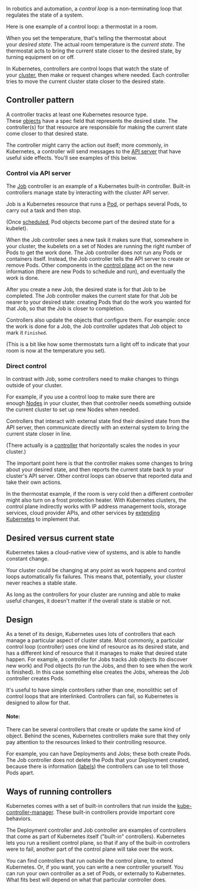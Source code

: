In robotics and automation, a _control loop_ is a non-terminating loop that regulates the state of a system.

Here is one example of a control loop: a thermostat in a room.

When you set the temperature, that's telling the thermostat about your _desired state_. The actual room temperature is the _current state_. The thermostat acts to bring the current state closer to the desired state, by turning equipment on or off.

In Kubernetes, controllers are control loops that watch the state of your [cluster](https://kubernetes.io/docs/reference/glossary/?all=true#term-cluster), then make or request changes where needed. Each controller tries to move the current cluster state closer to the desired state.

## Controller pattern[](https://kubernetes.io/docs/concepts/architecture/controller/#controller-pattern)

A controller tracks at least one Kubernetes resource type. These [objects](https://kubernetes.io/docs/concepts/overview/working-with-objects/#kubernetes-objects) have a spec field that represents the desired state. The controller(s) for that resource are responsible for making the current state come closer to that desired state.

The controller might carry the action out itself; more commonly, in Kubernetes, a controller will send messages to the [API server](https://kubernetes.io/docs/concepts/architecture/#kube-apiserver) that have useful side effects. You'll see examples of this below.

### Control via API server[](https://kubernetes.io/docs/concepts/architecture/controller/#control-via-api-server)

The [Job](https://kubernetes.io/docs/concepts/workloads/controllers/job/) controller is an example of a Kubernetes built-in controller. Built-in controllers manage state by interacting with the cluster API server.

Job is a Kubernetes resource that runs a [Pod](https://kubernetes.io/docs/concepts/workloads/pods/), or perhaps several Pods, to carry out a task and then stop.

(Once [scheduled](https://kubernetes.io/docs/concepts/scheduling-eviction/), Pod objects become part of the desired state for a kubelet).

When the Job controller sees a new task it makes sure that, somewhere in your cluster, the kubelets on a set of Nodes are running the right number of Pods to get the work done. The Job controller does not run any Pods or containers itself. Instead, the Job controller tells the API server to create or remove Pods. Other components in the [control plane](https://kubernetes.io/docs/reference/glossary/?all=true#term-control-plane) act on the new information (there are new Pods to schedule and run), and eventually the work is done.

After you create a new Job, the desired state is for that Job to be completed. The Job controller makes the current state for that Job be nearer to your desired state: creating Pods that do the work you wanted for that Job, so that the Job is closer to completion.

Controllers also update the objects that configure them. For example: once the work is done for a Job, the Job controller updates that Job object to mark it `Finished`.

(This is a bit like how some thermostats turn a light off to indicate that your room is now at the temperature you set).

### Direct control[](https://kubernetes.io/docs/concepts/architecture/controller/#direct-control)

In contrast with Job, some controllers need to make changes to things outside of your cluster.

For example, if you use a control loop to make sure there are enough [Nodes](https://kubernetes.io/docs/concepts/architecture/nodes/) in your cluster, then that controller needs something outside the current cluster to set up new Nodes when needed.

Controllers that interact with external state find their desired state from the API server, then communicate directly with an external system to bring the current state closer in line.

(There actually is a [controller](https://github.com/kubernetes/autoscaler/) that horizontally scales the nodes in your cluster.)

The important point here is that the controller makes some changes to bring about your desired state, and then reports the current state back to your cluster's API server. Other control loops can observe that reported data and take their own actions.

In the thermostat example, if the room is very cold then a different controller might also turn on a frost protection heater. With Kubernetes clusters, the control plane indirectly works with IP address management tools, storage services, cloud provider APIs, and other services by [extending Kubernetes](https://kubernetes.io/docs/concepts/extend-kubernetes/) to implement that.

## Desired versus current state[](https://kubernetes.io/docs/concepts/architecture/controller/#desired-vs-current)

Kubernetes takes a cloud-native view of systems, and is able to handle constant change.

Your cluster could be changing at any point as work happens and control loops automatically fix failures. This means that, potentially, your cluster never reaches a stable state.

As long as the controllers for your cluster are running and able to make useful changes, it doesn't matter if the overall state is stable or not.

## Design[](https://kubernetes.io/docs/concepts/architecture/controller/#design)

As a tenet of its design, Kubernetes uses lots of controllers that each manage a particular aspect of cluster state. Most commonly, a particular control loop (controller) uses one kind of resource as its desired state, and has a different kind of resource that it manages to make that desired state happen. For example, a controller for Jobs tracks Job objects (to discover new work) and Pod objects (to run the Jobs, and then to see when the work is finished). In this case something else creates the Jobs, whereas the Job controller creates Pods.

It's useful to have simple controllers rather than one, monolithic set of control loops that are interlinked. Controllers can fail, so Kubernetes is designed to allow for that.

#### Note:

There can be several controllers that create or update the same kind of object. Behind the scenes, Kubernetes controllers make sure that they only pay attention to the resources linked to their controlling resource.

For example, you can have Deployments and Jobs; these both create Pods. The Job controller does not delete the Pods that your Deployment created, because there is information ([labels](https://kubernetes.io/docs/concepts/overview/working-with-objects/labels)) the controllers can use to tell those Pods apart.

## Ways of running controllers[](https://kubernetes.io/docs/concepts/architecture/controller/#running-controllers)

Kubernetes comes with a set of built-in controllers that run inside the [kube-controller-manager](https://kubernetes.io/docs/reference/command-line-tools-reference/kube-controller-manager/). These built-in controllers provide important core behaviors.

The Deployment controller and Job controller are examples of controllers that come as part of Kubernetes itself ("built-in" controllers). Kubernetes lets you run a resilient control plane, so that if any of the built-in controllers were to fail, another part of the control plane will take over the work.

You can find controllers that run outside the control plane, to extend Kubernetes. Or, if you want, you can write a new controller yourself. You can run your own controller as a set of Pods, or externally to Kubernetes. What fits best will depend on what that particular controller does.